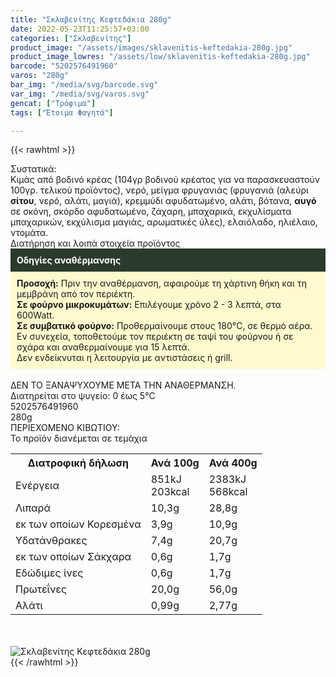 ```yaml
---
title: "Σκλαβενίτης Κεφτεδάκια 280g"
date: 2022-05-23T11:25:57+03:00
categories: ["Σκλαβενίτης"]
product_image: "/assets/images/sklavenitis-keftedakia-280g.jpg"
product_image_lowres: "/assets/low/sklavenitis-keftedakia-280g.jpg"
barcode: "5202576491960"
varos: "280g"
bar_img: "/media/svg/barcode.svg"
var_img: "/media/svg/varos.svg"
gencat: ["Τρόφιμα"]
tags: ["Έτοιμα Φαγητά"]

---
```

{{< rawhtml >}}

<div class="sload526"><div class="product"><div id="sistatika">Συστατικά:</div><div class="alltext">Κιμάς από βοδινό κρέας (104γρ βοδινού κρέατος για να παρασκευαστούν 100γρ. τελικού προϊόντος), νερό, μείγμα φρυγανιάς (φρυγανιά (αλεύρι <b>σίτου</b>, νερό, αλάτι, μαγιά), κρεμμύδι αφυδατωμένο, αλάτι, βότανα, <b>αυγό</b> σε σκόνη, σκόρδο αφυδατωμένο, ζάχαρη, μπαχαρικά, εκχυλίσματα μπαχαρικών, εκχύλισμα μαγιάς, αρωματικές ύλες), ελαιόλαδο, ηλιέλαιο, ντομάτα.</div><div id="loipa">Διατήρηση και λοιπά στοιχεία προϊόντος</div><div class="alltext"><div style="background:#2b3a2d;padding:10px;color:#fff"><b>Οδηγίες αναθέρμανσης</b></div><div style="background:#ffface;padding:10px;"><b>Προσοχή:</b> Πριν την αναθέρμανση, αφαιρούμε τη χάρτινη θήκη και τη μεμβράνη από τον περιέκτη.<br><b>Σε φούρνο μικροκυμάτων:</b> Επιλέγουμε χρόνο 2 - 3 λεπτά, στα 600Watt.<br><b>Σε συμβατικό φούρνο:</b> Προθερμαίνουμε στους 180°C, σε θερμό αέρα. Εν συνεχεία, τοποθετούμε τον περιέκτη σε ταψί του φούρνου ή σε σχάρα και αναθερμαίνουμε για 15 λεπτά.<br>Δεν ενδείκνυται η λειτουργία με αντιστάσεις ή grill.</div><br>ΔΕΝ ΤΟ ΞΑΝΑΨΥΧΟΥΜΕ ΜΕΤΑ ΤΗΝ ΑΝΑΘΕΡΜΑΝΣΗ.<br>Διατηρείται στο ψυγείο: 0 έως 5°C<br></div><div id="barcode"><div id="barimage1"></div><span id="bartext">5202576491960</span></div><div id="varos"><div id="varosimage1"></div><span id="varostext">280g</span></div><div id="kivotio">ΠΕΡΙΕΧΟΜΕΝΟ ΚΙΒΩΤΙΟΥ:<br>Το προϊόν διανέμεται σε τεμάχια</div><div class="tabout"><table id="diatable"><tbody><tr><th>Διατροφική δήλωση</th><th>Ανά 100g</th><th>Ανά 400g</th></tr><tr><td class="texr2">Ενέργεια</td><td class="texr">851kJ<br>203kcal</td><td class="texr">2383kJ<br>568kcal</td></tr><tr><td class="texr2">Λιπαρά</td><td class="texr">10,3g</td><td class="texr">28,8g</td></tr><tr><td class="gray">εκ των οποίων Κορεσµένα</td><td class="gray2">3,9g</td><td class="gray2">10,9g</td></tr><tr><td class="texr2">Yδατάνθρακες</td><td class="texr">7,4g</td><td class="texr">20,7g</td></tr><tr><td class="gray">εκ των οποίων Σάκχαρα</td><td class="gray2">0,6g</td><td class="gray2">1,7g</td></tr><tr><td class="texr2">Eδώδιμες ίνες</td><td class="texr">0,6g</td><td class="texr">1,7g</td></tr><tr><td class="texr2">Πρωτεΐνες</td><td class="texr">20,0g</td><td class="texr">56,0g</td></tr><tr><td class="texr2">Αλάτι</td><td class="texr">0,99g</td><td class="texr">2,77g</td></tr></tbody></table></div><br><br><div class="pimg"><img alt="Σκλαβενίτης Κεφτεδάκια 280g" title="Σκλαβενίτης Κεφτεδάκια 280g" src="/assets/images/sklavenitis-keftedakia-280g.jpg"></div></div></div>
{{< /rawhtml >}}


